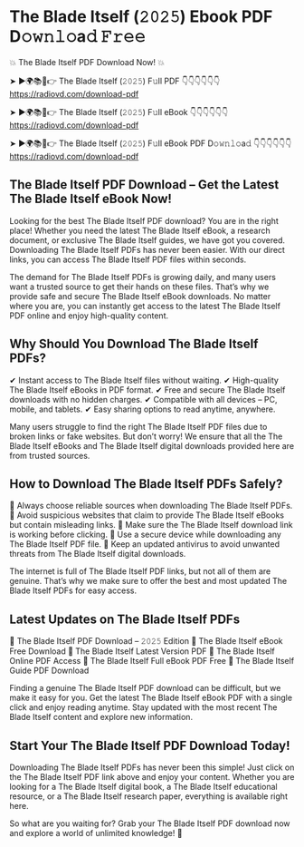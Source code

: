 # The Blade Itself (𝟸𝟶𝟸𝟻) Ebook PDF D𝚘𝚠𝚗𝚕𝚘a𝚍 𝙵𝚛𝚎𝚎

💥 The Blade Itself PDF Download Now! 💥

➤ ►🌍📚📱👉 The Blade Itself (𝟸𝟶𝟸𝟻) F𝚞ll PDF 👇👇👇👇👇👇
https://radiovd.com/download-pdf

➤ ►🌍📚📱👉 The Blade Itself (𝟸𝟶𝟸𝟻) F𝚞ll eBook 👇👇👇👇👇👇
https://radiovd.com/download-pdf

➤ ►🌍📚📱👉 The Blade Itself (𝟸𝟶𝟸𝟻) F𝚞ll eBook PDF D𝚘𝚠𝚗𝚕𝚘a𝚍 👇👇👇👇👇👇
https://radiovd.com/download-pdf

## The Blade Itself PDF Download – Get the Latest The Blade Itself eBook Now!

Looking for the best The Blade Itself PDF download? You are in the right place! Whether you need the latest The Blade Itself eBook, a research document, or exclusive The Blade Itself guides, we have got you covered. Downloading The Blade Itself PDFs has never been easier. With our direct links, you can access The Blade Itself PDF files within seconds.

The demand for The Blade Itself PDFs is growing daily, and many users want a trusted source to get their hands on these files. That’s why we provide safe and secure The Blade Itself eBook downloads. No matter where you are, you can instantly get access to the latest The Blade Itself PDF online and enjoy high-quality content.

## Why Should You Download The Blade Itself PDFs?

✔ Instant access to The Blade Itself files without waiting.
✔ High-quality The Blade Itself eBooks in PDF format.
✔ Free and secure The Blade Itself downloads with no hidden charges.
✔ Compatible with all devices – PC, mobile, and tablets.
✔ Easy sharing options to read anytime, anywhere.

Many users struggle to find the right The Blade Itself PDF files due to broken links or fake websites. But don’t worry! We ensure that all the The Blade Itself eBooks and The Blade Itself digital downloads provided here are from trusted sources.

## How to Download The Blade Itself PDFs Safely?

📌 Always choose reliable sources when downloading The Blade Itself PDFs.
📌 Avoid suspicious websites that claim to provide The Blade Itself eBooks but contain misleading links.
📌 Make sure the The Blade Itself download link is working before clicking.
📌 Use a secure device while downloading any The Blade Itself PDF file.
📌 Keep an updated antivirus to avoid unwanted threats from The Blade Itself digital downloads.

The internet is full of The Blade Itself PDF links, but not all of them are genuine. That’s why we make sure to offer the best and most updated The Blade Itself PDFs for easy access.

## Latest Updates on The Blade Itself PDFs

🔹 The Blade Itself PDF Download – 𝟸𝟶𝟸𝟻 Edition
🔹 The Blade Itself eBook Free Download
🔹 The Blade Itself Latest Version PDF
🔹 The Blade Itself Online PDF Access
🔹 The Blade Itself Full eBook PDF Free
🔹 The Blade Itself Guide PDF Download

Finding a genuine The Blade Itself PDF download can be difficult, but we make it easy for you. Get the latest The Blade Itself eBook PDF with a single click and enjoy reading anytime. Stay updated with the most recent The Blade Itself content and explore new information.

## Start Your The Blade Itself PDF Download Today!

Downloading The Blade Itself PDFs has never been this simple! Just click on the The Blade Itself PDF link above and enjoy your content. Whether you are looking for a The Blade Itself digital book, a The Blade Itself educational resource, or a The Blade Itself research paper, everything is available right here.

So what are you waiting for? Grab your The Blade Itself PDF download now and explore a world of unlimited knowledge! 🚀